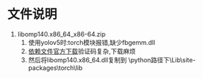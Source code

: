 # 文件说明
1. libomp140.x86_64_x86-64.zip
   1. 使用yolov5时:torch模块报错,缺少fbgemm.dll
   2. [依赖文件官方下载](https://www.dllme.com/dll/files/libomp140_x86_64/00637fe34a6043031c9ae4c6cf0a891d/download)验证码复杂,下载麻烦
   3. 然后将libomp140.x86_64.dll复制到    \python路径下\Lib\site-packages\torch\lib
